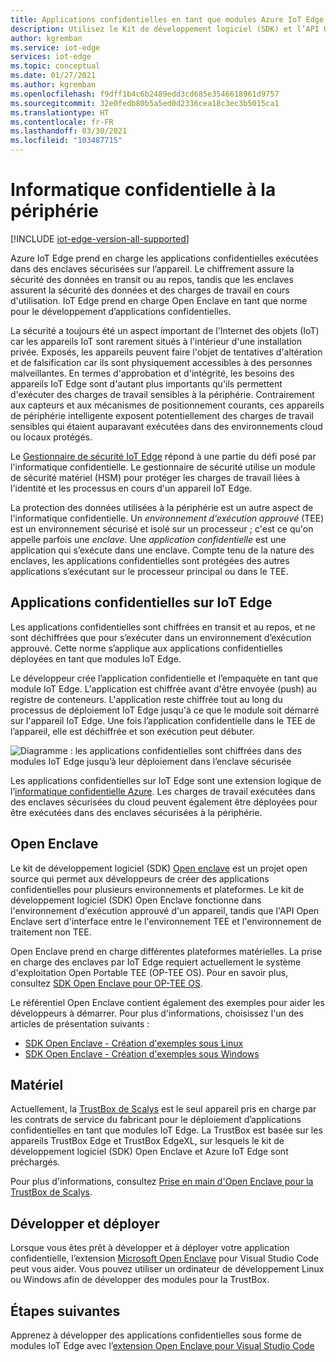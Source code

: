 ```yaml
---
title: Applications confidentielles en tant que modules Azure IoT Edge
description: Utilisez le Kit de développement logiciel (SDK) et l’API Open Enclave afin d’écrire des applications confidentielles et de les déployer en tant que modules IoT Edge pour l’informatique confidentielle
author: kgremban
ms.service: iot-edge
services: iot-edge
ms.topic: conceptual
ms.date: 01/27/2021
ms.author: kgremban
ms.openlocfilehash: f9dff1b4c6b2489edd3cd685e3546618961d9757
ms.sourcegitcommit: 32e0fedb80b5a5ed0d2336cea18c3ec3b5015ca1
ms.translationtype: HT
ms.contentlocale: fr-FR
ms.lasthandoff: 03/30/2021
ms.locfileid: "103487715"
---
```

# <a name="confidential-computing-at-the-edge"></a>Informatique confidentielle à la périphérie

[!INCLUDE [iot-edge-version-all-supported](../../includes/iot-edge-version-all-supported.md)]

Azure IoT Edge prend en charge les applications confidentielles exécutées dans des enclaves sécurisées sur l’appareil. Le chiffrement assure la sécurité des données en transit ou au repos, tandis que les enclaves assurent la sécurité des données et des charges de travail en cours d'utilisation. IoT Edge prend en charge Open Enclave en tant que norme pour le développement d’applications confidentielles.

La sécurité a toujours été un aspect important de l'Internet des objets (IoT) car les appareils IoT sont rarement situés à l'intérieur d'une installation privée. Exposés, les appareils peuvent faire l'objet de tentatives d'altération et de falsification car ils sont physiquement accessibles à des personnes malveillantes. En termes d'approbation et d'intégrité, les besoins des appareils IoT Edge sont d'autant plus importants qu'ils permettent d'exécuter des charges de travail sensibles à la périphérie. Contrairement aux capteurs et aux mécanismes de positionnement courants, ces appareils de périphérie intelligente exposent potentiellement des charges de travail sensibles qui étaient auparavant exécutées dans des environnements cloud ou locaux protégés.

Le [Gestionnaire de sécurité IoT Edge](iot-edge-security-manager.md) répond à une partie du défi posé par l'informatique confidentielle. Le gestionnaire de sécurité utilise un module de sécurité matériel (HSM) pour protéger les charges de travail liées à l'identité et les processus en cours d'un appareil IoT Edge.

La protection des données utilisées à la périphérie est un autre aspect de l'informatique confidentielle. Un *environnement d'exécution approuvé* (TEE) est un environnement sécurisé et isolé sur un processeur ; c'est ce qu'on appelle parfois une *enclave*. Une *application confidentielle* est une application qui s’exécute dans une enclave. Compte tenu de la nature des enclaves, les applications confidentielles sont protégées des autres applications s’exécutant sur le processeur principal ou dans le TEE.

## <a name="confidential-applications-on-iot-edge"></a>Applications confidentielles sur IoT Edge

Les applications confidentielles sont chiffrées en transit et au repos, et ne sont déchiffrées que pour s’exécuter dans un environnement d’exécution approuvé. Cette norme s’applique aux applications confidentielles déployées en tant que modules IoT Edge.

Le développeur crée l’application confidentielle et l’empaquète en tant que module IoT Edge. L'application est chiffrée avant d'être envoyée (push) au registre de conteneurs. L'application reste chiffrée tout au long du processus de déploiement IoT Edge jusqu'à ce que le module soit démarré sur l'appareil IoT Edge. Une fois l’application confidentielle dans le TEE de l’appareil, elle est déchiffrée et son exécution peut débuter.

![Diagramme : les applications confidentielles sont chiffrées dans des modules IoT Edge jusqu’à leur déploiement dans l’enclave sécurisée](./media/deploy-confidential-applications/confidential-applications-encrypted.png)

Les applications confidentielles sur IoT Edge sont une extension logique de l’[informatique confidentielle Azure](../confidential-computing/overview.md). Les charges de travail exécutées dans des enclaves sécurisées du cloud peuvent également être déployées pour être exécutées dans des enclaves sécurisées à la périphérie.

## <a name="open-enclave"></a>Open Enclave

Le kit de développement logiciel (SDK) [Open enclave](https://openenclave.io/sdk/) est un projet open source qui permet aux développeurs de créer des applications confidentielles pour plusieurs environnements et plateformes. Le kit de développement logiciel (SDK) Open Enclave fonctionne dans l'environnement d'exécution approuvé d'un appareil, tandis que l'API Open Enclave sert d'interface entre le l'environnement TEE et l'environnement de traitement non TEE.

Open Enclave prend en charge différentes plateformes matérielles. La prise en charge des enclaves par IoT Edge requiert actuellement le système d'exploitation Open Portable TEE (OP-TEE OS). Pour en savoir plus, consultez [SDK Open Enclave pour OP-TEE OS](https://github.com/openenclave/openenclave/blob/master/docs/GettingStartedDocs/OP-TEE/Introduction.md).

Le référentiel Open Enclave contient également des exemples pour aider les développeurs à démarrer. Pour plus d'informations, choisissez l'un des articles de présentation suivants :

* [SDK Open Enclave - Création d'exemples sous Linux](https://github.com/openenclave/openenclave/blob/master/samples/BuildSamplesLinux.md)
* [SDK Open Enclave - Création d'exemples sous Windows](https://github.com/openenclave/openenclave/blob/master/samples/BuildSamplesWindows.md)

## <a name="hardware"></a>Matériel

Actuellement, la [TrustBox de Scalys](https://scalys.com/trustbox-industrial/) est le seul appareil pris en charge par les contrats de service du fabricant pour le déploiement d’applications confidentielles en tant que modules IoT Edge. La TrustBox est basée sur les appareils TrustBox Edge et TrustBox EdgeXL, sur lesquels le kit de développement logiciel (SDK) Open Enclave et Azure IoT Edge sont préchargés.

Pour plus d'informations, consultez [Prise en main d'Open Enclave pour la TrustBox de Scalys](https://aka.ms/scalys-trustbox-edge-get-started).

## <a name="develop-and-deploy"></a>Développer et déployer

Lorsque vous êtes prêt à développer et à déployer votre application confidentielle, l’extension [Microsoft Open Enclave](https://marketplace.visualstudio.com/items?itemName=ms-iot.msiot-vscode-openenclave) pour Visual Studio Code peut vous aider. Vous pouvez utiliser un ordinateur de développement Linux ou Windows afin de développer des modules pour la TrustBox.

## <a name="next-steps"></a>Étapes suivantes

Apprenez à développer des applications confidentielles sous forme de modules IoT Edge avec l’[extension Open Enclave pour Visual Studio Code](https://github.com/openenclave/openenclave/tree/master/devex/vscode-extension)
